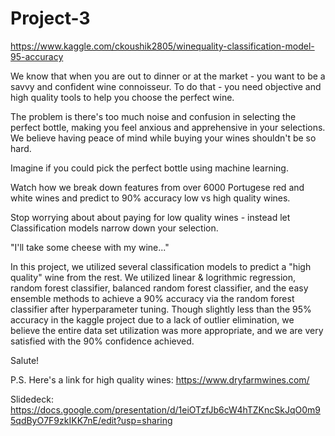 # Project-3

https://www.kaggle.com/ckoushik2805/winequality-classification-model-95-accuracy

We know that when you are out to dinner or at the market - you want to be a savvy and confident wine connoisseur.  To do that - you need objective and high quality tools to help you choose the perfect wine.

The problem is there's too much noise and confusion in selecting the perfect bottle, making you feel anxious and apprehensive in your selections.  We believe having peace of mind while buying your wines shouldn't be so hard.

Imagine if you could pick the perfect bottle using machine learning.  

Watch how we break down features from over 6000 Portugese red and white wines and predict to 90% accuracy low vs high quality wines.  

Stop worrying about about paying for low quality wines - instead let Classification models narrow down your selection. 

"I'll take some cheese with my wine..."

In this project, we utilized several classification models to predict a "high quality" wine from the rest. We utilized linear & logrithmic regression, random forest classifier, balanced random forest classifier, and the easy ensemble methods to achieve a 90% accuracy via the random forest classifier after hyperparameter tuning. Though slightly less than the 95% accuracy in the kaggle project due to a lack of outlier elimination, we believe the entire data set utilization was more appropriate, and we are very satisfied with the 90% confidence achieved.

Salute!

P.S. Here's a link for high quality wines: https://www.dryfarmwines.com/

Slidedeck:  https://docs.google.com/presentation/d/1eiOTzfJb6cW4hTZKncSkJqO0m95qdByO7F9zkIKK7nE/edit?usp=sharing


